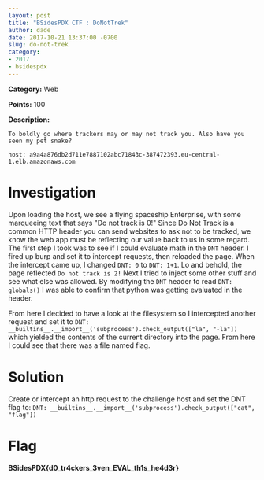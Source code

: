 ```yaml
---
layout: post
title: "BSidesPDX CTF : DoNotTrek"
author: dade
date: 2017-10-21 13:37:00 -0700
slug: do-not-trek
category:
- 2017
- bsidespdx
---
```

**Category:** Web

**Points:** 100

**Description:**

```
To boldly go where trackers may or may not track you. Also have you seen my pet snake?

host: a9a4a876db2d711e7887102abc71843c-387472393.eu-central-1.elb.amazonaws.com

```

# Investigation
Upon loading the host, we see a flying spaceship Enterprise, with some marqueeing text that says "Do not track is 0!" Since Do Not Track is a common HTTP header you can send websites to ask not to be tracked, we know the web app must be reflecting our value back to us in some regard. The first step I took was to see if I could evaluate math in the `DNT` header. I fired up burp and set it to intercept requests, then reloaded the page. When the intercept came up, I changed `DNT: 0` to `DNT: 1+1`. Lo and behold, the page reflected `Do not track is 2!` Next I tried to inject some other stuff and see what else was allowed. By modifying the `DNT` header to read `DNT: globals()` I was able to confirm that python was getting evaluated in the header.

From here I decided to have a look at the filesystem so I intercepted another request and set it to `DNT: __builtins__.__import__('subprocess').check_output(["la", "-la"])` which yielded the contents of the current directory into the page. From here I could see that there was a file named flag.

# Solution
Create or intercept an http request to the challenge host and set the DNT flag to:
`DNT: __builtins__.__import__('subprocess').check_output(["cat", "flag"])`

# Flag
**BSidesPDX{d0_tr4ckers_3ven_EVAL_th1s_he4d3r}**
